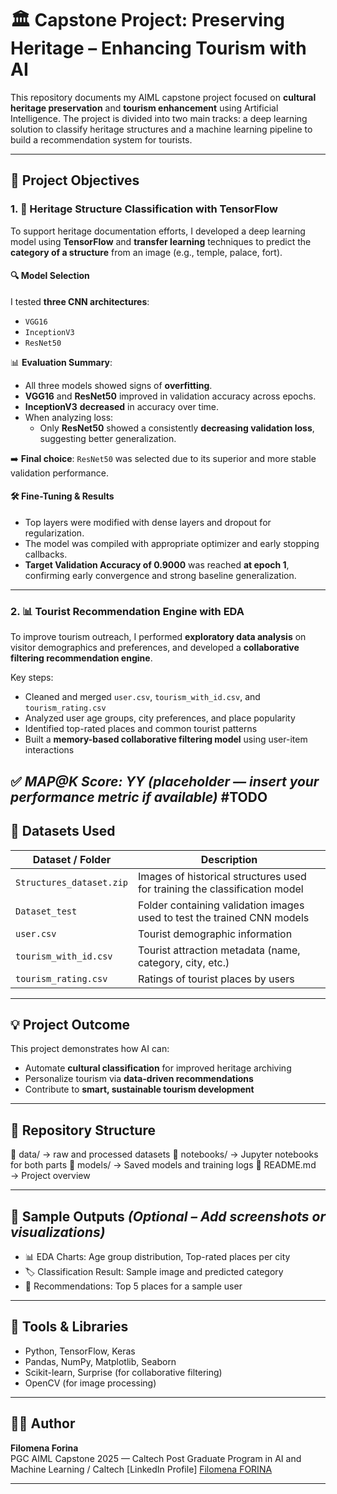 # 🏛️ Capstone Project: Preserving Heritage – Enhancing Tourism with AI

This repository documents my AIML capstone project focused on **cultural heritage preservation** and **tourism enhancement** using Artificial Intelligence. The project is divided into two main tracks: a deep learning solution to classify heritage structures and a machine learning pipeline to build a recommendation system for tourists.

---

## 🚀 Project Objectives

### 1. 🧠 Heritage Structure Classification with TensorFlow

To support heritage documentation efforts, I developed a deep learning model using **TensorFlow** and **transfer learning** techniques to predict the **category of a structure** from an image (e.g., temple, palace, fort).

#### 🔍 Model Selection

I tested **three CNN architectures**:
- `VGG16`
- `InceptionV3`
- `ResNet50`

📊 **Evaluation Summary**:
- All three models showed signs of **overfitting**.
- **VGG16** and **ResNet50** improved in validation accuracy across epochs.
- **InceptionV3** **decreased** in accuracy over time.
- When analyzing loss:
  - Only **ResNet50** showed a consistently **decreasing validation loss**, suggesting better generalization.

➡️ **Final choice**: `ResNet50` was selected due to its superior and more stable validation performance.

#### 🛠️ Fine-Tuning & Results

- Top layers were modified with dense layers and dropout for regularization.
- The model was compiled with appropriate optimizer and early stopping callbacks.
- **Target Validation Accuracy of 0.9000** was reached **at epoch 1**, confirming early convergence and strong baseline generalization.

---

### 2. 📊 Tourist Recommendation Engine with EDA

To improve tourism outreach, I performed **exploratory data analysis** on visitor demographics and preferences, and developed a **collaborative filtering recommendation engine**.

Key steps:
- Cleaned and merged `user.csv`, `tourism_with_id.csv`, and `tourism_rating.csv`
- Analyzed user age groups, city preferences, and place popularity
- Identified top-rated places and common tourist patterns
- Built a **memory-based collaborative filtering model** using user-item interactions

✅ *MAP@K Score: YY (placeholder — insert your performance metric if available)*
#TODO
---

## 📂 Datasets Used

| Dataset / Folder | Description |
|------------------|-------------|
| `Structures_dataset.zip` | Images of historical structures used for training the classification model |
| `Dataset_test` | Folder containing validation images used to test the trained CNN models |
| `user.csv` | Tourist demographic information |
| `tourism_with_id.csv` | Tourist attraction metadata (name, category, city, etc.) |
| `tourism_rating.csv` | Ratings of tourist places by users |

---

## 💡 Project Outcome

This project demonstrates how AI can:
- Automate **cultural classification** for improved heritage archiving
- Personalize tourism via **data-driven recommendations**
- Contribute to **smart, sustainable tourism development**

---

## 🔗 Repository Structure

📁 data/ → raw and processed datasets
📁 notebooks/ → Jupyter notebooks for both parts
📁 models/ → Saved models and training logs
📄 README.md → Project overview

---

## 📸 Sample Outputs *(Optional – Add screenshots or visualizations)*

- 📊 EDA Charts: Age group distribution, Top-rated places per city  
- 🏷️ Classification Result: Sample image and predicted category  
- 📍 Recommendations: Top 5 places for a sample user  

---

## 📌 Tools & Libraries
- Python, TensorFlow, Keras  
- Pandas, NumPy, Matplotlib, Seaborn  
- Scikit-learn, Surprise (for collaborative filtering)  
- OpenCV (for image processing)

---

## 🙋‍♀️ Author  
**Filomena Forina**  
PGC AIML Capstone 2025 — Caltech Post Graduate Program in AI and Machine Learning / Caltech
[LinkedIn Profile] <a href="https://www.linkedin.com/in/filomenaforina/" target="_blank">Filomena FORINA</a> 

---
